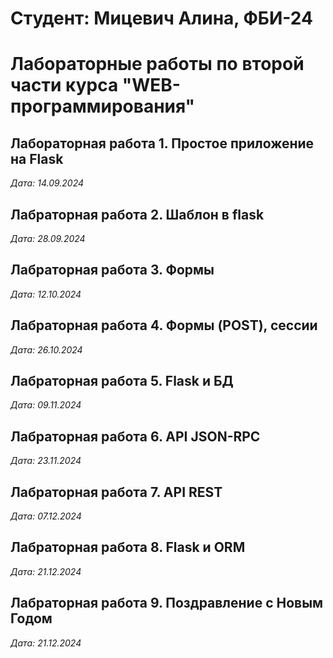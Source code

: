 # Студент: Мицевич Алина, ФБИ-24

# Лабораторные работы по второй части курса "WEB-программирования"

## Лабораторная работа 1. Простое приложение на Flask

*Дата: 14.09.2024*

## Лабраторная работа 2. Шаблон в flask

*Дата: 28.09.2024*

## Лабраторная работа 3. Формы

*Дата: 12.10.2024*

## Лабраторная работа 4. Формы (POST), сессии

*Дата: 26.10.2024*

## Лабраторная работа 5. Flask и БД

*Дата: 09.11.2024*

## Лабраторная работа 6. API JSON-RPC

*Дата: 23.11.2024*

## Лабраторная работа 7. API REST

*Дата: 07.12.2024*

## Лабраторная работа 8. Flask и ORM

*Дата: 21.12.2024*

## Лабраторная работа 9. Поздравление с Новым Годом

*Дата: 21.12.2024*
